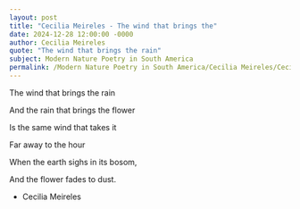 ```yaml
---
layout: post
title: "Cecilia Meireles - The wind that brings the"
date: 2024-12-28 12:00:00 -0000
author: Cecilia Meireles
quote: "The wind that brings the rain"
subject: Modern Nature Poetry in South America
permalink: /Modern Nature Poetry in South America/Cecilia Meireles/Cecilia Meireles - The wind that brings the
---
```


The wind that brings the rain

And the rain that brings the flower

Is the same wind that takes it

Far away to the hour

When the earth sighs in its bosom,

And the flower fades to dust.

- Cecilia Meireles
